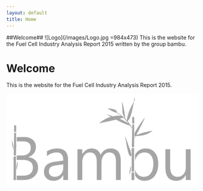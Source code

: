 ```yaml
---
layout: default
title: Home
---
```

##Welcome##
![Logo](/images/Logo.jpg =984x473)
This is the website for the Fuel Cell Industry Analysis Report 2015 written by the group bambu.



<div class="page">
  <h1 class="page-title">Welcome</h1>
  <p class="lead">This is the website for the Fuel Cell Industry Analysis Report 2015.</p>
  <img src="/images/Logo.jpg" alt="logo">
  
</div>
